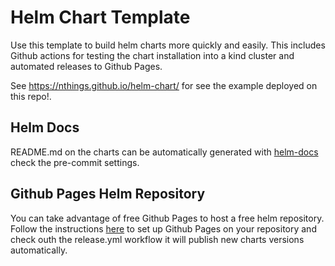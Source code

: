 # Helm Chart Template

Use this template to build helm charts more quickly and easily. This includes Github actions for testing the chart installation into a kind cluster and automated releases to Github Pages.

See https://nthings.github.io/helm-chart/ for see the example deployed on this repo!.

## Helm Docs

README.md on the charts can be automatically generated with [helm-docs](https://github.com/norwoodj/helm-docs) check the pre-commit settings.

## Github Pages Helm Repository

You can take advantage of free Github Pages to host a free helm repository. Follow the instructions [here](https://docs.github.com/en/pages/quickstart) to set up Github Pages on your repository and check outh the release.yml workflow it will publish new charts versions automatically.